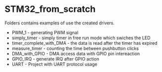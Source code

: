 # STM32_from_scratch

Folders contains examples of use the created drivers.

- PWM_1 - generating PWM signal
- simply_timer - simply timer in free run mode which swiches the LED
- timer_complete_with_DMA - the data is read after the timer has expired
- measure_timer - counting the time between pushbutton clicks
- DMA_with_GPIO - DMA access data with GPIO pin intereaction
- GPIO_IRQ - generate IRQ after GPIO action
- UART - Project with UART protocol usage

